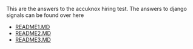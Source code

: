This are the answers to the accuknox hiring test.
The answers to django signals can be found over here
- [README1.MD](https://github.com/Saptarshi2001/Accuknox-hiring/blob/main/README1.MD)
- [README2.MD](https://github.com/Saptarshi2001/Accuknox-hiring/blob/main/README2.MD)
- [README3.MD](https://github.com/Saptarshi2001/Accuknox-hiring/blob/main/README3.MD)
